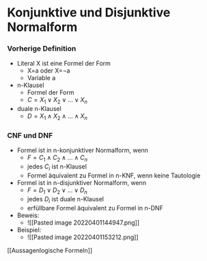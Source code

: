 # Konjunktive und Disjunktive Normalform
### Vorherige Definition
+ Literal X ist eine Formel der Form
	+ X=a oder X=¬a
	+ Variable a
+ n-Klausel
	+ Formel der Form
	+ $C=X_1∨X_2∨...∨X_n$
+ duale n-Klausel
	+ $D=X_1∧X_2∧...∧X_n$


### CNF und DNF
+ Formel ist in n-konjunktiver Normalform, wenn
	+ $F=C_1∧C_2∧...∧C_n$
	+ jedes $C_i$ ist n-Klausel
	+ Formel äquivalent zu Formel in n-KNF, wenn keine Tautologie
+ Formel ist in n-disjunktiver Normalform, wenn
	+ $F=D_1∨D_2∨...∨D_n$
	+ jedes $D_i$ ist duale n-Klausel
	+ erfüllbare Formel äquivalent zu Formel in n-DNF
+ Beweis:
	+ ![[Pasted image 20220401144947.png]]
+ Beispiel:
	+ ![[Pasted image 20220401153212.png]]


[[Aussagenlogische Formeln]]